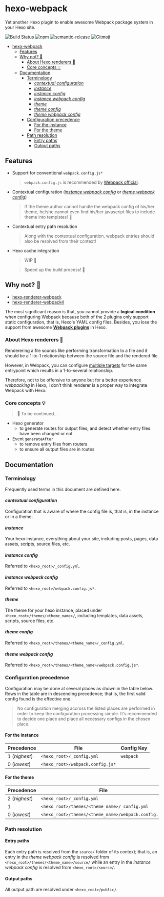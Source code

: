 # hexo-webpack
Yet another Hexo plugin to enable awesome Webpack package system in your Hexo site.

[![Build Status](https://travis-ci.org/cowsay-blog/hexo-webpack.svg?branch=master)](https://travis-ci.org/cowsay-blog/hexo-webpack)
[![npm](https://img.shields.io/npm/v/hexo-webpack.svg)](https://www.npmjs.com/hexo-webpack)
[![semantic-release](https://img.shields.io/badge/%20%20%F0%9F%93%A6%F0%9F%9A%80-semantic--release-e10079.svg)](https://github.com/semantic-release/semantic-release)
[![Gitmoji](https://img.shields.io/badge/gitmoji-%20😜%20😍-FFDD67.svg?style=flat-square)](https://gitmoji.carloscuesta.me/)

- [hexo-webpack](#hexo-webpack)
  - [Features](#features)
  - [Why not? 🤔](#why-not-)
    - [About Hexo renderers 🎨](#about-hexo-renderers-)
    - [Core concepts 💡](#core-concepts-)
  - [Documentation](#documentation)
    - [Terminology](#terminology)
      - [*contextual configuration*](#contextual-configuration)
      - [*instance*](#instance)
      - [*instance config*](#instance-config)
      - [*instance webpack config*](#instance-webpack-config)
      - [*theme*](#theme)
      - [*theme config*](#theme-config)
      - [*theme webpack config*](#theme-webpack-config)
    - [Configuration precedence](#configuration-precedence)
      - [For the instance](#for-the-instance)
      - [For the theme](#for-the-theme)
    - [Path resolution](#path-resolution)
      - [Entry paths](#entry-paths)
      - [Output paths](#output-paths)

## Features
- Support for conventional `webpack.config.js*`
  > `webpack.config.js` is recommended by [Webpack official](https://webpack.js.org/configuration/).

- Contextual configuration ([*instance webpack config*](#instance-webpack-config) or [*theme webpack config*](#theme-webpack-config))
  > If the theme author cannot handle the webpack config of his/her theme, he/she cannot even find his/her javascript files to include theme into templates! 🤣

- Contextual entry path resolution
  > Along with the contextual configuration, webpack entries should also be resolved from their context!

- Hexo cache integration
  > WIP 🚧

  > Speed up the build process! 🚀

## Why not? 🤔
- [hexo-renderer-webpack](https://github.com/briangonzalez/hexo-renderer-webpack)
- [hexo-renderer-webpack4](https://github.com/segayuu/hexo-renderer-webpack)

The most significant reason is that, you cannot provide a **logical condition** when configuring Webpack because both of the 2 plugins only support static configuration, that is, Hexo's YAML config files.
Besides, you lose the support from awesome [**Webpack plugins**](https://webpack.js.org/concepts/plugins/#configuration) in Hexo.

### About Hexo renderers 🎨
Renderering a file sounds like performing transformation to a file and it should be a 1-to-1 relationship between the source file and the rendered file.

However, in Webpack, you can configure [multiple targets](https://webpack.js.org/concepts/targets/#multiple-targets) for the same entrypoint which results in a 1-to-several relationship.

Therefore, not to be offensive to anyone but for a better experience *webpacking* in Hexo, I don't think renderer is a proper way to integrate Webpack with Hexo.

### Core concepts 💡
> 🚧 To be continued...

- Hexo generator
  - to generate routes for output files, and detect whether entry files have been changed or not
- Event `generateAfter`
  - to remove entry files from routers
  - to ensure all output files are in routes

## Documentation
### Terminology
Frequently used terms in this document are defined here.

#### *contextual configuration*
Configuration that is aware of where the config file is, that is, in the instance or in a theme.
#### *instance*  
Your hexo instance, everything about your site, including posts, pages, data assets, scripts, source files, etc.
#### *instance config*  
Referred to `<hexo_root>/_config.yml`.
#### *instance webpack config*  
Referred to `<hexo_root>/webpack.config.js*`.
#### *theme*  
The theme for your hexo instance, placed under `<hexo_root>/themes/<theme_name>/`, including templates, data assets, scripts, source files, etc.
#### *theme config*  
Referred to `<hexo_root>/themes/<theme_name>/_config.yml`.
#### *theme webpack config*  
Referred to `<hexo_root>/themes/<theme_name>/webpack.config.js*`.

### Configuration precedence
Configuration may be done at several places as shown in the table below.
Rows in the table are in descending precedence;
that is, the first valid config found is the effective one.

> No configuration merging accross the listed places are performed in order to keep the configuration processing simple.
> It's recommended to decide one place and place all necessary configs in the chosen place.

#### For the instance

| Precedence    | File                             | Config Key |
|---------------|----------------------------------|------------|
| 1 (*highest*) | `<hexo_root>/_config.yml`        | `webpack`  |
| 0 (*lowest*)  | `<hexo_root>/webpack.config.js*` |            |    

#### For the theme

| Precedence    | File                                                 | Config Key                                             |
|---------------|------------------------------------------------------|--------------------------------------------------------|
| 2 (*highest*) | `<hexo_root>/_config.yml`                            | `theme_config.webpack`                                 |
| 1             | `<hexo_root>/themes/<theme_name>/_config.yml`        | `webpack`                                            | |
| 0 (*lowest*)  | `<hexo_root>/themes/<theme_name>/webpack.config.js*` |                                                        |

### Path resolution
#### Entry paths
Each entry path is resolved from the `source/` folder of its context; that is, an entry in the *theme webpack config* is resolved from `<hexo_root>/themes/<theme_name>/source/` while an entry in the *instance webpack config* is resolved from `<hexo_root>/source/`.

#### Output paths
All output path are resolved under `<hexo_root>/public/`.
